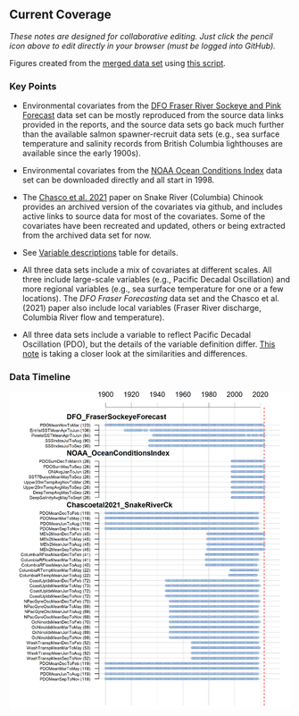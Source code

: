 ## Current Coverage

*These notes are designed for collaborative editing. Just click the pencil icon above to edit directly in your browser (must be logged into GitHub).*

Figures created from the [merged data set](https://github.com/SOLV-Code/Open-Source-Env-Cov-PacSalmon/blob/main/OUTPUT/Merged_CovariateSet.csv) using [this script](https://github.com/SOLV-Code/Open-Source-Env-Cov-PacSalmon/blob/main/CODE/1_MergeAndSummarize_DataSets.R).

### Key Points


* Environmental covariates from the [DFO Fraser River Sockeye and Pink Forecast](https://github.com/SOLV-Code/Open-Source-Env-Cov-PacSalmon/tree/main/DATA/DFO_FraserSockeyeForecast) data set can be mostly reproduced from the source data links provided in the reports, and the source data sets go back much further than the available salmon spawner-recruit data sets (e.g., sea surface temperature and salinity records from British Columbia lighthouses are available since the early 1900s).

* Environmental covariates from the [NOAA Ocean Conditions Index](https://github.com/SOLV-Code/Open-Source-Env-Cov-PacSalmon/tree/main/DATA/NOAA_OceanConditionsIndex) data set can be downloaded directly and all start in 1998.

* The [Chasco et al. 2021](https://github.com/SOLV-Code/Open-Source-Env-Cov-PacSalmon/tree/main/DATA/Chascoetal2021_SnakeRiverCk) paper on Snake River (Columbia) Chinook provides an archived version of the covariates via github, and includes active links to source data for most of the covariates. Some of the covariates have been recreated and updated, others or being extracted from the archived data set for now.

* See [Variable descriptions](https://github.com/SOLV-Code/Open-Source-Env-Cov-PacSalmon/blob/main/DATA/LookUp_VariableDescriptions.csv) table for details.

* All three data sets include a mix of covariates at different scales. All three include large-scale variables (e.g., Pacific Decadal Oscillation) and more regional variables (e.g., sea surface temperature for one or a few locations). The *DFO Fraser Forecasting* data set and the Chasco et al. (2021) paper also include local variables (Fraser River discharge, Columbia River flow and temperature).

* All three data sets include a variable to reflect Pacific Decadal Oscillation (PDO), but the details of the variable definition differ. [This note](https://github.com/SOLV-Code/Open-Source-Env-Cov-PacSalmon/tree/main/NOTES/PDO_Comparison) is taking a closer look at the similarities and differences.


### Data Timeline

<img src="https://github.com/SOLV-Code/Open-Source-Env-Cov-PacSalmon/blob/main/OUTPUT/DataOverview_ALL.png"
	width="600">

